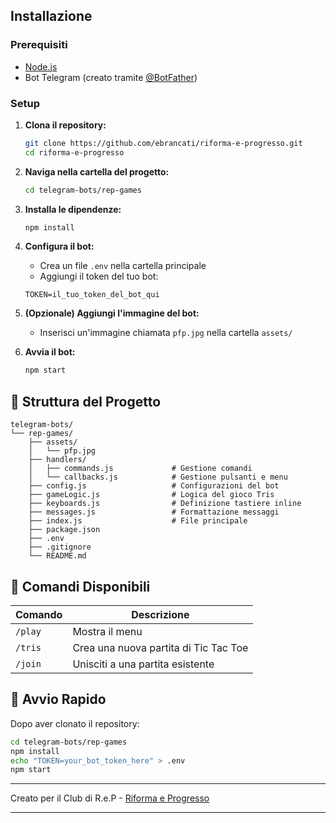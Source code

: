 ## Installazione

### Prerequisiti
- [Node.js](https://nodejs.org/)
- Bot Telegram (creato tramite [@BotFather](https://t.me/BotFather))

### Setup

1. **Clona il repository:**
   ```bash
   git clone https://github.com/ebrancati/riforma-e-progresso.git
   cd riforma-e-progresso
   ```

2. **Naviga nella cartella del progetto:**
   ```bash
   cd telegram-bots/rep-games
   ```

3. **Installa le dipendenze:**
   ```bash
   npm install
   ```

4. **Configura il bot:**
   - Crea un file `.env` nella cartella principale
   - Aggiungi il token del tuo bot:
   ```env
   TOKEN=il_tuo_token_del_bot_qui
   ```

5. **(Opzionale) Aggiungi l'immagine del bot:**
   - Inserisci un'immagine chiamata `pfp.jpg` nella cartella `assets/`

6. **Avvia il bot:**
   ```bash
   npm start
   ```

## 📁 Struttura del Progetto

```
telegram-bots/
└── rep-games/
    ├── assets/
    │   └── pfp.jpg                 
    ├── handlers/
    │   ├── commands.js             # Gestione comandi
    │   └── callbacks.js            # Gestione pulsanti e menu
    ├── config.js                   # Configurazioni del bot
    ├── gameLogic.js                # Logica del gioco Tris
    ├── keyboards.js                # Definizione tastiere inline
    ├── messages.js                 # Formattazione messaggi
    ├── index.js                    # File principale
    ├── package.json                
    ├── .env                        
    ├── .gitignore                  
    └── README.md                   
```

## 🎯 Comandi Disponibili

| Comando | Descrizione |
|---------|-------------|
| `/play` | Mostra il menu |
| `/tris` | Crea una nuova partita di Tic Tac Toe |
| `/join` | Unisciti a una partita esistente |

## 🚀 Avvio Rapido

Dopo aver clonato il repository:

```bash
cd telegram-bots/rep-games
npm install
echo "TOKEN=your_bot_token_here" > .env
npm start
```

---

Creato per il Club di R.e.P - [Riforma e Progresso](https://www.riformaeprogresso.it)

---
